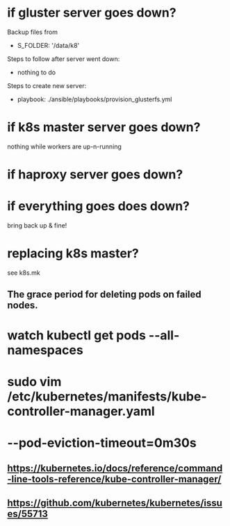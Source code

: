 # if gluster server goes down?

Backup files from
- S_FOLDER: '/data/k8'

Steps to follow after server went down:
- nothing to do

Steps to create new server:
- playbook: ./ansible/playbooks/provision_glusterfs.yml

# if k8s master server goes down?

nothing while workers are up-n-running

# if haproxy server goes down?


# if everything goes does down?

bring back up & fine!

# replacing k8s master?

see k8s.mk


## The grace period for deleting pods on failed nodes.
# watch kubectl get pods --all-namespaces
# sudo vim /etc/kubernetes/manifests/kube-controller-manager.yaml
# --pod-eviction-timeout=0m30s
## https://kubernetes.io/docs/reference/command-line-tools-reference/kube-controller-manager/
## https://github.com/kubernetes/kubernetes/issues/55713
